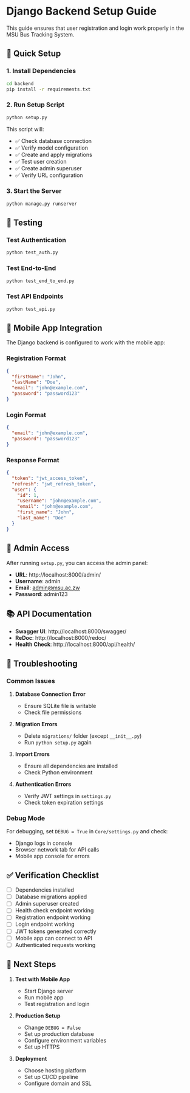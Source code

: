 # Django Backend Setup Guide

This guide ensures that user registration and login work properly in the MSU Bus Tracking System.

## 🚀 Quick Setup

### 1. Install Dependencies
```bash
cd backend
pip install -r requirements.txt
```

### 2. Run Setup Script
```bash
python setup.py
```

This script will:
- ✅ Check database connection
- ✅ Verify model configuration
- ✅ Create and apply migrations
- ✅ Test user creation
- ✅ Create admin superuser
- ✅ Verify URL configuration

### 3. Start the Server
```bash
python manage.py runserver
```

## 🧪 Testing

### Test Authentication
```bash
python test_auth.py
```

### Test End-to-End
```bash
python test_end_to_end.py
```

### Test API Endpoints
```bash
python test_api.py
```

## 📱 Mobile App Integration

The Django backend is configured to work with the mobile app:

### Registration Format
```json
{
  "firstName": "John",
  "lastName": "Doe", 
  "email": "john@example.com",
  "password": "password123"
}
```

### Login Format
```json
{
  "email": "john@example.com",
  "password": "password123"
}
```

### Response Format
```json
{
  "token": "jwt_access_token",
  "refresh": "jwt_refresh_token",
  "user": {
    "id": 1,
    "username": "john@example.com",
    "email": "john@example.com",
    "first_name": "John",
    "last_name": "Doe"
  }
}
```

## 🔐 Admin Access

After running `setup.py`, you can access the admin panel:

- **URL**: http://localhost:8000/admin/
- **Username**: admin
- **Email**: admin@msu.ac.zw
- **Password**: admin123

## 📚 API Documentation

- **Swagger UI**: http://localhost:8000/swagger/
- **ReDoc**: http://localhost:8000/redoc/
- **Health Check**: http://localhost:8000/api/health/

## 🔧 Troubleshooting

### Common Issues

1. **Database Connection Error**
   - Ensure SQLite file is writable
   - Check file permissions

2. **Migration Errors**
   - Delete `migrations/` folder (except `__init__.py`)
   - Run `python setup.py` again

3. **Import Errors**
   - Ensure all dependencies are installed
   - Check Python environment

4. **Authentication Errors**
   - Verify JWT settings in `settings.py`
   - Check token expiration settings

### Debug Mode

For debugging, set `DEBUG = True` in `Core/settings.py` and check:
- Django logs in console
- Browser network tab for API calls
- Mobile app console for errors

## ✅ Verification Checklist

- [ ] Dependencies installed
- [ ] Database migrations applied
- [ ] Admin superuser created
- [ ] Health check endpoint working
- [ ] Registration endpoint working
- [ ] Login endpoint working
- [ ] JWT tokens generated correctly
- [ ] Mobile app can connect to API
- [ ] Authenticated requests working

## 🎯 Next Steps

1. **Test with Mobile App**
   - Start Django server
   - Run mobile app
   - Test registration and login

2. **Production Setup**
   - Change `DEBUG = False`
   - Set up production database
   - Configure environment variables
   - Set up HTTPS

3. **Deployment**
   - Choose hosting platform
   - Set up CI/CD pipeline
   - Configure domain and SSL 